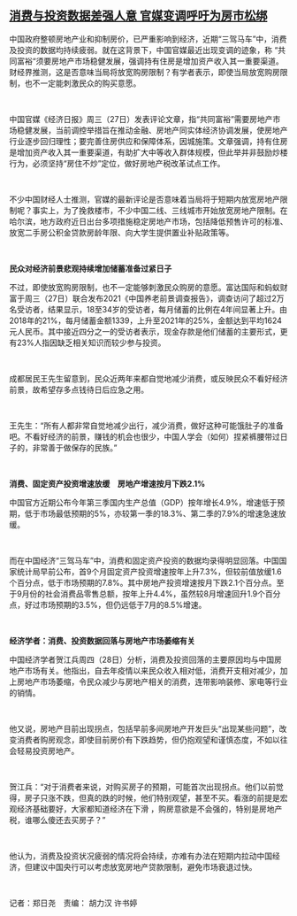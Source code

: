 <!--1635418025000-->
[消费与投资数据差强人意    官媒变调呼吁为房市松绑](https://www.rfa.org/mandarin/yataibaodao/jingmao/ac1-10282021064654.html)
------

<p>中国政府整顿房地产业和抑制房价，已严重影响到经济，近期“三驾马车”中，消费及投资的数据均持续疲弱。就在这背景下，中国官媒最近出现变调的迹象，称 “共同富裕“须要房地产市场稳健发展，强调持有住房是增加资产收入其一重要渠道。财经界推测，这是否意味当局将放宽购房限制？有学者表示，即使当局放宽购房限制，也不一定能刺激民众的购买意愿。</p><p> </p><p>中国官媒《经济日报》周三（27日）发表评论文章，指“共同富裕”需要房地产市场稳健发展，当前调控举措旨在推动金融、房地产同实体经济协调发展，使房地产行业逐步回归理性；要完善住房供应和保障体系，因城施策。文章强调，持有住房是增加资产收入其一重要渠道，有助扩大中等收入群体规模，但此举并非鼓励炒楼行为，必须坚持“房住不炒”定位，做好房地产税改革试点工作。</p><p> </p><p>不少中国财经人士推测，官媒的最新评论是否意味着当局将于短期内放宽房地产限制呢？事实上，为了挽救楼市，不少中国二线、三线城市开始放宽房地产限制。在哈尔滨，地方政府近日出台多项措施稳定房地产市场，包括降低预售许可的标准、放宽二手房公积金贷款房龄年限、向大学生提供置业补贴政策等。</p><p> </p><p><strong>民众对经济前景悲观持续增加储蓄准备过紧日子</strong></p><p>不过，即使放宽购房限制，也不一定能够刺激民众购房的意愿。富达国际和蚂蚁财富于周三（27日）联合发布2021《中国养老前景调查报告》，调查访问了超过2万名受访者，结果显示，18至34岁的受访者，每月储蓄的比例在4年间显著上升。由2018年的21%，每月储蓄金额1339，上升至2021年的25%，金额达到平均1624元人民币。其中接近四分之一的受访者表示，现金存款是他们储蓄的主要形式，更有23%人指因缺乏相关知识而较少参与投资。</p><p> </p><p>成都居民王先生留意到，民众近两年来都自觉地减少消费，或反映民众不看好经济前景，故希望存多点钱待日后应急之用。</p><p> </p><p>王先生：“所有人都非常自觉地减少出行，减少消费，做好这种可能饿肚子的准备吧。不看好经济的前景，赚钱的机会也很少，中国人学会（如何）捏紧裤腰带过日子的，非常善于做保存的民族。”</p><p> </p><p><strong>消费、固定资产投资增速放缓　房地产增速按月下跌</strong><strong>2.1%</strong></p><p>中国官方近期公布今年第三季国内生产总值（GDP）按年增长4.9%，增速低于预期，低于市场最低预期的5%，亦较第一季的18.3%、第二季的7.9%的增速急速放缓。</p><p> </p><p>而在中国经济“三驾马车”中，消费和固定资产投资的数据均录得明显回落。中国国家统计局早前公布，首9个月固定资产投资增速按年上升7.3%，但较前值放缓1.6个百分点，低于市场预期的7.8%。其中房地产投资增速按月下跌2.1个百分点。至于9月份的社会消费品零售总额，按年上升4.4%，虽然较8月增速回升1.9个百分点，好过市场预期的3.5%，但仍远低于7月的8.5%增速。</p><p> </p><p><strong>经济学者：消费、投资数据回落与房地产市场萎缩有关</strong></p><p>中国经济学者贺江兵周四（28日）分析，消费及投资回落的主要原因均与中国房地产市场有关。他指出，自去年疫情以来民众收入相对低，消费开支相对减少，加上房地产市场萎缩，令民众减少与房地产相关的消费，连带影响装修、家电等行业的销情。</p><p> </p><p>他又说，房地产目前出现拐点，包括早前多间房地产开发巨头“出现某些问题”，改变消费者购房观念，即使目前房价有下跌趋势，但仍抱观望和谨慎态度，不如以往会轻易投资房地产。</p><p> </p><p>贺江兵：“对于消费者来说，对购买房子的预期，可能首次出现拐点。他们以前觉得，房子只涨不跌，但真的跌的时候，他们特别观望，甚至不买。看涨的前提是宏观经济基础要好，大家都知道经济在下滑 ，购房意欲是不会强的，特别是房地产税，谁哪么傻还去买房子？”</p><p> </p><p>他认为，消费及投资状况疲弱的情况将会持续，亦难有办法在短期内拉动中国经济，但建议中国央行可以考虑放宽房地产贷款限制，避免市场衰退过快。</p><p> </p><p>记者：郑日尧　责编： 胡力汉 许书婷</p><p> </p><p> </p><p> </p>
